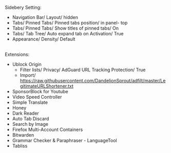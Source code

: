Sidebery Setting:<br>
  - Navigation Bar/ Layout/ hidden<br>
  - Tabs/ Pinned Tabs/ Pinned tabs position/ in panel- top<br>
  - Tabs/ Pinned Tabs/ Show titles of pinned tabs/ On<br>
  - Tabs/ Tab Tree/ Auto expand tab on Activation/ True <br>
  - Appearance/ Density/ Default<br> <br>

Extensions:<br>
  - Ublock Origin<br>
     - Filter lists/ Privacy/ AdGuard URL Tracking Protection/ True<br>
     - Import/ https://raw.githubusercontent.com/DandelionSprout/adfilt/master/LegitimateURLShortener.txt <br>
  - SponsorBlock for Youtube<br>
  - Video Speed Controller<br>
  - Simple Translate<br>
  - Honey<br>
  - Dark Reader<br>
  - Auto Tab Discard<br>
  - Search by Image<br>
  - Firefox Multi-Account Containers<br>
  - Bitwarden<br>
  - Grammar Checker & Paraphraser - LanguageTool<br>
  - Tabliss
